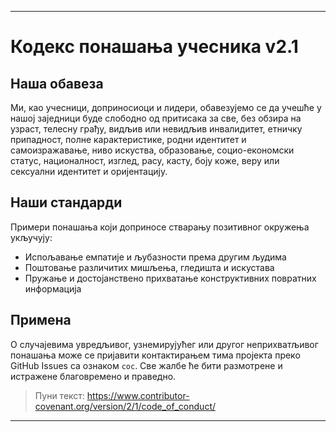 -----
# Кодекс понашања учесника v2.1

## Наша обавеза
Ми, као учесници, доприносиоци и лидери, обавезујемо се да учешће у нашој заједници буде слободно од притисака за све, без обзира на узраст, телесну грађу, видљив или невидљив инвалидитет, етничку припадност, полне карактеристике, родни идентитет и самоизражавање, ниво искуства, образовање, социо-економски статус, националност, изглед, расу, касту, боју коже, веру или сексуални идентитет и оријентацију.

## Наши стандарди
Примери понашања који доприносе стварању позитивног окружења укључују:
- Испољавање емпатије и љубазности према другим људима
- Поштовање различитих мишљења, гледишта и искустава
- Пружање и достојанствено прихватање конструктивних повратних информација

## Примена
О случајевима увредљивог, узнемирујућег или другог неприхватљивог понашања може се пријавити контактирањем тима пројекта преко GitHub Issues са ознаком `coc`. Све жалбе ће бити размотрене и истражене благовремено и праведно.

> Пуни текст: https://www.contributor-covenant.org/version/2/1/code_of_conduct/ 
-----